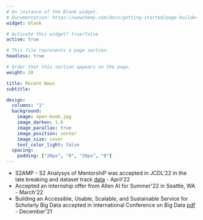 ```yaml
---
# An instance of the Blank widget.
# Documentation: https://wowchemy.com/docs/getting-started/page-builder/
widget: blank

# Activate this widget? true/false
active: true

# This file represents a page section.
headless: true

# Order that this section appears on the page.
weight: 20

title: Recent News
subtitle:

design:
  columns: "1"
  background:
    image: open-book.jpg
    image_darken: 1.0
    image_parallax: true
    image_position: center
    image_size: cover
    text_color_light: false
  spacing:
    padding: ["20px", "0", "20px", "0"]
---
```


- S2AMP - S2 Analysys of MentorshiP was accepted in JCDL'22 in the late breaking and dataset track [data](https://github.com/allenai/S2AMP-data) - April'22
- Accepted an internship offer from Allen AI for Summer'22 in Seattle, WA - March'22
- Building an Accessible, Usable, Scalable, and Sustainable Service for Scholarly Big Data accepted in International 
Conference on Big Data [pdf](https://www.cs.odu.edu/~jwu/downloads/pubs/wu-2021-bigdata/wu-2021-bigdata.pdf) - December'21


[//]: # (- [Explore similar templates]&#40;https://wowchemy.com/templates/&#41;)

[//]: # ()
[//]: # (- **Over 500,000 [Amazing Websites]&#40;https://wowchemy.com/&#41; have Already Been Built with Wowchemy**)

[//]: # ()
[//]: # (- **[Join]&#40;https://wowchemy.com/templates/&#41; the Most Empowered Hugo Community**)
